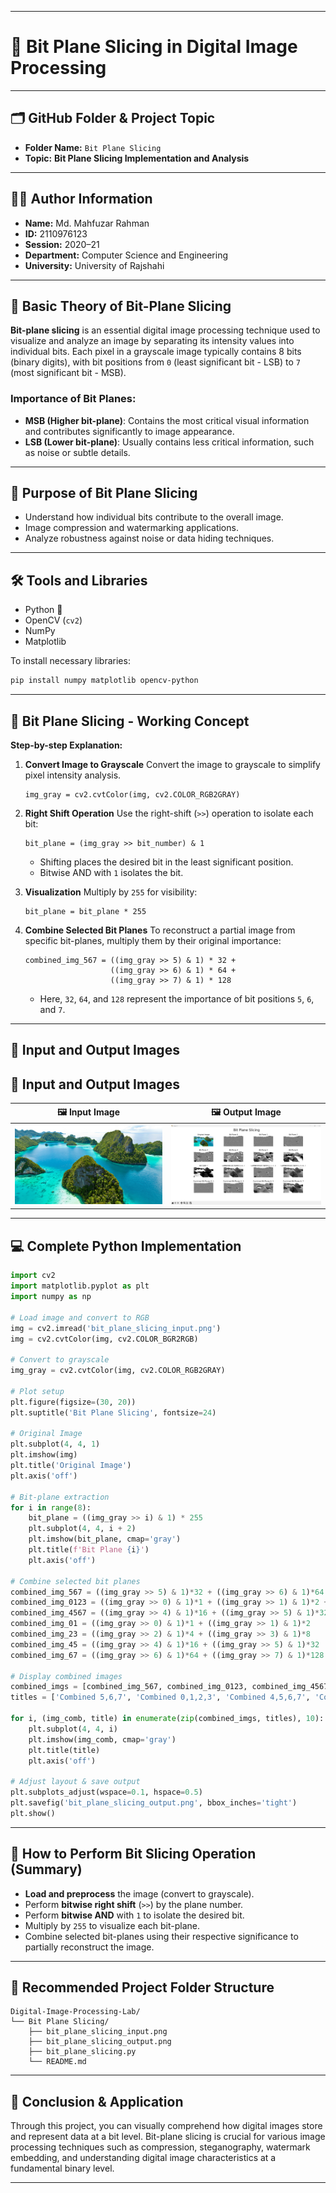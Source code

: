 
---

# 📸 **Bit Plane Slicing in Digital Image Processing**

---

## 🗂️ **GitHub Folder & Project Topic**

* **Folder Name:** `Bit Plane Slicing`
* **Topic:** **Bit Plane Slicing Implementation and Analysis**

---

## 👨‍🎓 **Author Information**

* **Name:** Md. Mahfuzar Rahman
* **ID:** 2110976123
* **Session:** 2020–21
* **Department:** Computer Science and Engineering
* **University:** University of Rajshahi

---

## 📖 **Basic Theory of Bit-Plane Slicing**

**Bit-plane slicing** is an essential digital image processing technique used to visualize and analyze an image by separating its intensity values into individual bits. Each pixel in a grayscale image typically contains 8 bits (binary digits), with bit positions from `0` (least significant bit - LSB) to `7` (most significant bit - MSB).

### **Importance of Bit Planes:**

* **MSB (Higher bit-plane)**: Contains the most critical visual information and contributes significantly to image appearance.
* **LSB (Lower bit-plane)**: Usually contains less critical information, such as noise or subtle details.

---

## 🎯 **Purpose of Bit Plane Slicing**

* Understand how individual bits contribute to the overall image.
* Image compression and watermarking applications.
* Analyze robustness against noise or data hiding techniques.

---

## 🛠️ **Tools and Libraries**

* Python 🐍
* OpenCV (`cv2`)
* NumPy
* Matplotlib

To install necessary libraries:

```bash
pip install numpy matplotlib opencv-python
```

---

## 🧮 **Bit Plane Slicing - Working Concept**

**Step-by-step Explanation:**

1. **Convert Image to Grayscale**
   Convert the image to grayscale to simplify pixel intensity analysis.

   ```
   img_gray = cv2.cvtColor(img, cv2.COLOR_RGB2GRAY)
   ```

2. **Right Shift Operation**
   Use the right-shift (`>>`) operation to isolate each bit:

   ```
   bit_plane = (img_gray >> bit_number) & 1
   ```

   * Shifting places the desired bit in the least significant position.
   * Bitwise AND with `1` isolates the bit.

3. **Visualization**
   Multiply by `255` for visibility:

   ```
   bit_plane = bit_plane * 255
   ```

4. **Combine Selected Bit Planes**
   To reconstruct a partial image from specific bit-planes, multiply them by their original importance:

   ```
   combined_img_567 = ((img_gray >> 5) & 1) * 32 + 
                      ((img_gray >> 6) & 1) * 64 + 
                      ((img_gray >> 7) & 1) * 128
   ```

   * Here, `32`, `64`, and `128` represent the importance of bit positions `5`, `6`, and `7`.

---
## 📸 **Input and Output Images**

## 📸 **Input and Output Images**

| 🖼️ Input Image | 🖼️ Output Image |
| -------------- | --------------- |
| ![Input Image](https://github.com/Mahfuzar148/Digital-Image-Processing-Lab/blob/main/Bit%20Plane%20Slicing/bit_plane_slicing_input.png?raw=true) | ![Output Image](https://github.com/Mahfuzar148/Digital-Image-Processing-Lab/blob/main/Bit%20Plane%20Slicing/bit_plane_slicing_output.png?raw=true) |


---

## 💻 **Complete Python Implementation**

```python
import cv2
import matplotlib.pyplot as plt
import numpy as np

# Load image and convert to RGB
img = cv2.imread('bit_plane_slicing_input.png')
img = cv2.cvtColor(img, cv2.COLOR_BGR2RGB)

# Convert to grayscale
img_gray = cv2.cvtColor(img, cv2.COLOR_RGB2GRAY)

# Plot setup
plt.figure(figsize=(30, 20))
plt.suptitle('Bit Plane Slicing', fontsize=24)

# Original Image
plt.subplot(4, 4, 1)
plt.imshow(img)
plt.title('Original Image')
plt.axis('off')

# Bit-plane extraction
for i in range(8):
    bit_plane = ((img_gray >> i) & 1) * 255
    plt.subplot(4, 4, i + 2)
    plt.imshow(bit_plane, cmap='gray')
    plt.title(f'Bit Plane {i}')
    plt.axis('off')

# Combine selected bit planes
combined_img_567 = ((img_gray >> 5) & 1)*32 + ((img_gray >> 6) & 1)*64 + ((img_gray >> 7) & 1)*128
combined_img_0123 = ((img_gray >> 0) & 1)*1 + ((img_gray >> 1) & 1)*2 + ((img_gray >> 2) & 1)*4 + ((img_gray >> 3) & 1)*8
combined_img_4567 = ((img_gray >> 4) & 1)*16 + ((img_gray >> 5) & 1)*32 + ((img_gray >> 6) & 1)*64 + ((img_gray >> 7) & 1)*128
combined_img_01 = ((img_gray >> 0) & 1)*1 + ((img_gray >> 1) & 1)*2
combined_img_23 = ((img_gray >> 2) & 1)*4 + ((img_gray >> 3) & 1)*8
combined_img_45 = ((img_gray >> 4) & 1)*16 + ((img_gray >> 5) & 1)*32
combined_img_67 = ((img_gray >> 6) & 1)*64 + ((img_gray >> 7) & 1)*128

# Display combined images
combined_imgs = [combined_img_567, combined_img_0123, combined_img_4567, combined_img_01, combined_img_23, combined_img_45, combined_img_67]
titles = ['Combined 5,6,7', 'Combined 0,1,2,3', 'Combined 4,5,6,7', 'Combined 0,1', 'Combined 2,3', 'Combined 4,5', 'Combined 6,7']

for i, (img_comb, title) in enumerate(zip(combined_imgs, titles), 10):
    plt.subplot(4, 4, i)
    plt.imshow(img_comb, cmap='gray')
    plt.title(title)
    plt.axis('off')

# Adjust layout & save output
plt.subplots_adjust(wspace=0.1, hspace=0.5)
plt.savefig('bit_plane_slicing_output.png', bbox_inches='tight')
plt.show()
```

---

## 🚩 **How to Perform Bit Slicing Operation (Summary)**

* **Load and preprocess** the image (convert to grayscale).
* Perform **bitwise right shift** (`>>`) by the plane number.
* Perform **bitwise AND** with `1` to isolate the desired bit.
* Multiply by `255` to visualize each bit-plane.
* Combine selected bit-planes using their respective significance to partially reconstruct the image.

---

## 📁 **Recommended Project Folder Structure**

```
Digital-Image-Processing-Lab/
└── Bit Plane Slicing/
    ├── bit_plane_slicing_input.png
    ├── bit_plane_slicing_output.png
    ├── bit_plane_slicing.py
    └── README.md
```

---

## 📗 **Conclusion & Application**

Through this project, you can visually comprehend how digital images store and represent data at a bit level. Bit-plane slicing is crucial for various image processing techniques such as compression, steganography, watermark embedding, and understanding digital image characteristics at a fundamental binary level.

---

